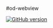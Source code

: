 #od-webview

[![GitHub version](https://badge.fury.io/gh/fxxkit%2Fod-webview.svg)](http://badge.fury.io/gh/fxxkit%2Fod-webview)

